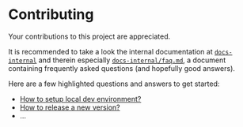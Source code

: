 # Contributing

Your contributions to this project are appreciated.

It is recommended to take a look the internal documentation at
[`docs-internal`](docs-internal) and therein especially
[`docs-internal/faq.md`](docs-internal/faq.md), a document containing
frequently asked questions (and hopefully good answers).

Here are a few highlighted questions and answers to get started:

- [How to setup local dev environment?](docs-internal/faq.md#how-to-setup-local-dev-environment)
- [How to release a new version?](docs-internal/faq.md#how-to-release-a-new-version)
- ...
